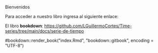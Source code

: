 Bienvenidos

Para acceder a nuestro libro ingresa al siguiente enlace:

El libro **bookdown**:  https://github.com/LGuillermoCortes/Time-series/tree/main/docs/serie-de-tiempo

#bookdown::render_book("index.Rmd", "bookdown::gitbook", encoding = "UTF-8")
